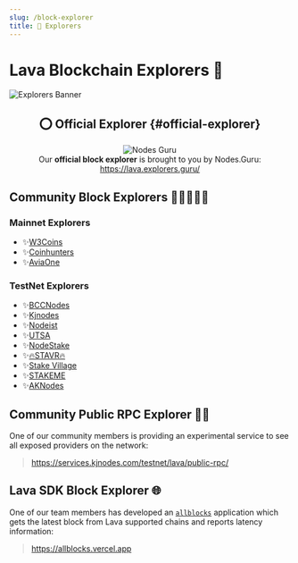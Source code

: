 ```yaml
---
slug: /block-explorer
title: 🔭 Explorers
---
```


# Lava Blockchain Explorers 🔭

![Explorers Banner](/img/banner/Explorers-b802a6190fe349c4b6181d3971f81da9.jpg)

<center>

## ⭕ Official Explorer {#official-explorer} 

![Nodes Guru](/img/explorer/nodes_guru.svg) <br />
Our **official block explorer** is brought to you by Nodes.Guru: <br />
https://lava.explorers.guru/

</center>

## Community Block Explorers 🧑🏾‍🤝‍🧑🏾

### Mainnet Explorers

- ✨[W3Coins](http://lava-explorer.w3coins.io/Lava)
- ✨[Coinhunters](https://lava.coinhunterstr.com/lava)
- ✨[AviaOne](https://mainnet.explorer.aviaone.com/lava)

### TestNet Explorers

- ✨[BCCNodes](https://explorer.bccnodes.com/lava-T/)
- ✨[Kjnodes](https://explorer.kjnodes.com/lava-testnet)
- ✨[Nodeist](https://exp.nodeist.net/Lava)
- ✨[UTSA](https://exp.utsa.tech/lava-test)
- ✨[NodeStake](https://explorer.nodestake.top/lava-testnet)
- ✨[🔥STAVR🔥](https://explorer.stavr.tech/lava-testnet)
- ✨[Stake Village](https://exp.stakevillage.net/Lava-testnet)
- ✨[STAKEME](https://lava.exploreme.pro)
- ✨[AKNodes](https://explorer.aknodes.com/LAVA-TESTNET)

## Community Public RPC Explorer 🕵🏼
One of our community members is providing an experimental service to see all exposed providers on the network:
> https://services.kjnodes.com/testnet/lava/public-rpc/

## Lava SDK Block Explorer 🌐 
One of our team members has developed an [`allblocks`](/all-blocks-app) application which gets the latest block from Lava supported chains and reports latency information:
> https://allblocks.vercel.app
